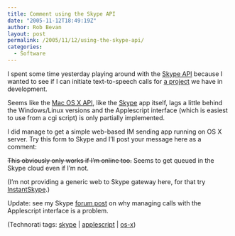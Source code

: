 ```yaml
---
title: Comment using the Skype API
date: "2005-11-12T18:49:19Z"
author: Rob Bevan
layout: post
permalink: /2005/11/12/using-the-skype-api/
categories:
  - Software
---
```

I spent some time yesterday playing around with the [Skype API][1] because I wanted to see if I can initiate text-to-speech calls for [a project][2] we have in development.

Seems like the [Mac OS X API][3], like the [Skype][4] app itself, lags a little behind the Windows/Linux versions and the Applescript interface (which is easiest to use from a cgi script) is only partially implemented.

I did manage to get a simple web-based IM sending app running on OS X server. Try this form to Skype and I&#8217;ll post your message here as a comment:

<strike>This obviously only works if I&#8217;m online too.</strike> Seems to get queued in the Skype cloud even if I&#8217;m not.

(I&#8217;m not providing a generic web to Skype gateway here, for that try [InstantSkype][5].)

<div class="update">
  <p>
    Update: see my Skype <a href="http://forum.skype.com/viewtopic.php?t=29120&#038;start=0&#038;postdays=0&#038;postorder=asc&#038;highlight=">forum post</a> on why managing calls with the Applescript interface is a problem.
  </p>
</div>

<p class="technorati-tags">
  (Technorati tags: <a href="http://technorati.com/tag/skype" rel="tag">skype</a> | <a href="http://technorati.com/tag/applescript" rel="tag">applescript</a> | <a href="http://technorati.com/tag/os-x" rel="tag">os-x</a>)
</p>

 [1]: http://share.skype.com/share/developer_blog/
 [2]: http://www.xpt.com/uk/work/the-nuuk/
 [3]: http://share.skype.com/developer_zone/documentation/skype_api_for_osx/
 [4]: http://share.skype.com/in/102/171559 "SkypeIn"
 [5]: http://skyperunners.com/instant/
